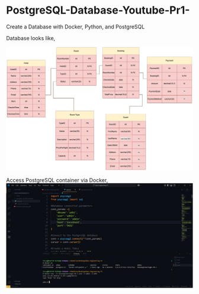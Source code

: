 # PostgreSQL-Database-Youtube-Pr1-
Create a Database with Docker, Python, and PostgreSQL

Database looks like, 

![Alt text](https://github.com/TABEYWICKRAMA/PostgreSQL-Database-Youtube-Pr1-/blob/main/Relational%20Database.jpg)

Access PostgreSQL container via Docker, 
![Alt text](https://github.com/TABEYWICKRAMA/PostgreSQL-Database-Youtube-Pr1-/blob/main/access%20postgreSQL%20shell.png)
